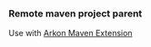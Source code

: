 
### Remote maven project parent

Use with [Arkon Maven Extension](https://github.com/random-maven/arkon-maven-extension)
